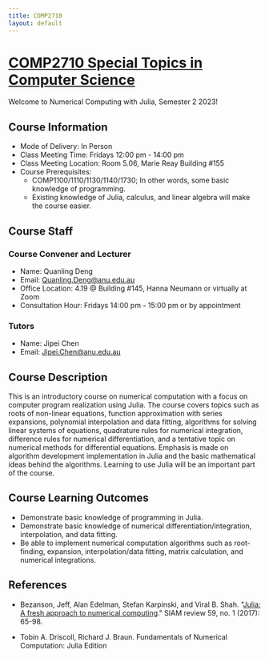 ```yaml
---
title: COMP2710
layout: default
---
```


# [COMP2710 Special Topics in Computer Science](https://programsandcourses.anu.edu.au/2023/course/comp2710) 

Welcome to Numerical Computing with Julia, Semester 2 2023!

## Course Information

- Mode of Delivery: In Person
- Class Meeting Time: Fridays 12:00 pm - 14:00 pm
- Class Meeting Location: Room 5.06, Marie Reay Building #155
- Course Prerequisites:
  - COMP1100/1110/1130/1140/1730; In other words, some basic knowledge of programming.
  - Existing knowledge of Julia, calculus, and linear algebra will make the course easier.

## Course Staff

### Course Convener and Lecturer

- Name: Quanling Deng
- Email: Quanling.Deng@anu.edu.au
- Office Location: 4.19 @ Building #145, Hanna Neumann or virtually at Zoom
- Consultation Hour: Fridays 14:00 pm - 15:00 pm or by appointment

### Tutors

- Name: Jipei Chen
- Email: Jipei.Chen@anu.edu.au

## Course Description

This is an introductory course on numerical computation with a focus on computer program realization using Julia. The course covers topics such as roots of non-linear equations, function approximation with series expansions, polynomial interpolation and data fitting, algorithms for solving linear systems of equations, quadrature rules for numerical integration, difference rules for numerical differentiation, and a tentative topic on numerical methods for differential equations. Emphasis is made on algorithm development implementation in Julia and the basic mathematical ideas behind the algorithms. Learning to use Julia will be an important part of the course.

## Course Learning Outcomes

- Demonstrate basic knowledge of programming in Julia.
- Demonstrate basic knowledge of numerical differentiation/integration, interpolation, and data fitting.
- Be able to implement numerical computation algorithms such as root-finding, expansion, interpolation/data fitting, matrix calculation, and numerical integrations.

## References

- Bezanson, Jeff, Alan Edelman, Stefan Karpinski, and Viral B. Shah. "[Julia: A fresh approach to numerical computing](https://julialang.org/assets/research/julia-fresh-approach-BEKS.pdf)." SIAM review 59, no. 1 (2017): 65-98. 

- Tobin A. Driscoll, Richard J. Braun. Fundamentals of Numerical Computation: Julia Edition

